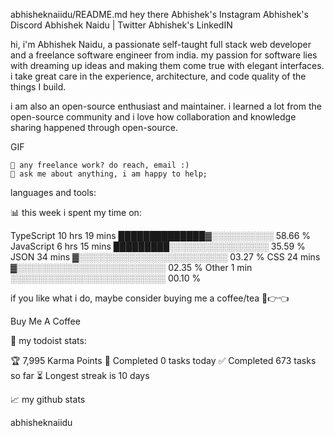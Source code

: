 
abhisheknaiidu/README.md
hey there
Abhishek's Instagram Abhishek's Discord Abhishek Naidu | Twitter Abhishek's LinkedIN


hi, i'm Abhishek Naidu, a passionate self-taught full stack web developer and a freelance software engineer from india. my passion for software lies with dreaming up ideas and making them come true with elegant interfaces. i take great care in the experience, architecture, and code quality of the things I build.

i am also an open-source enthusiast and maintainer. i learned a lot from the open-source community and i love how collaboration and knowledge sharing happened through open-source.

GIF

    💼 any freelance work? do reach, email :)
    💬 ask me about anything, i am happy to help;

languages and tools:

📊 this week i spent my time on:

TypeScript   10 hrs 19 mins  ██████████████▓░░░░░░░░░░   58.66 %
JavaScript   6 hrs 15 mins   █████████░░░░░░░░░░░░░░░░   35.59 %
JSON         34 mins         ▓░░░░░░░░░░░░░░░░░░░░░░░░   03.27 %
CSS          24 mins         ▓░░░░░░░░░░░░░░░░░░░░░░░░   02.35 %
Other        1 min           ░░░░░░░░░░░░░░░░░░░░░░░░░   00.10 %

if you like what i do, maybe consider buying me a coffee/tea 🥺👉👈

Buy Me A Coffee

🚧 my todoist stats:

🏆 7,995 Karma Points
🌸 Completed 0 tasks today
✅ Completed 673 tasks so far
⏳ Longest streak is 10 days

📈 my github stats

abhisheknaiidu 
